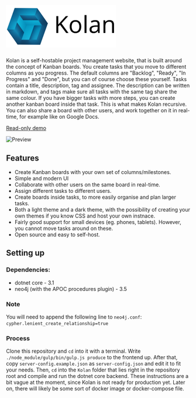 # <img src="/Kolan/wwwroot/res/logo-text.png" width="300" height="auto">

Kolan is a self-hostable project management website, that is built around the concept of Kanban boards. You create tasks that you move to different columns as you progress. The default columns are "Backlog", "Ready", "In Progress" and "Done", but you can of course choose these yourself. Tasks contain a title, description, tag and assignee. The description can be written in markdown, and tags make sure all tasks with the same tag share the same colour. If you have bigger tasks with more steps, you can create another kanban board inside that task. This is what makes Kolan recursive. You can also share a board with other users, and work together on it in real-time, for example like on Google Docs.  

[Read-only demo](https://kolan.smrk.me/Board/WDRGEzAw4)

![Preview](https://i.imgur.com/fGNKBaE.png)

## Features
* Create Kanban boards with your own set of columns/milestones.
* Simple and modern UI
* Collaborate with other users on the same board in real-time.
* Assign different tasks to different users.
* Create boards inside tasks, to more easily organise and plan larger tasks.
* Both a light theme and a dark theme, with the possibility of creating your own themes if you know CSS and host your own instnace.
* Fairly good support for small devices (eg. phones, tablets). However, you cannot move tasks around on these.
* Open source and easy to self-host.

## Setting up
### Dependencies:
* dotnet core - 3.1
* neo4j (with the APOC procedures plugin) - 3.5

### Note
You will need to append the following line to `neo4j.conf`: `cypher.lenient_create_relationship=true`

### Process
Clone this repository and `cd` into it with a terminal. Write `./node_module/gulp/bin/gulp.js produce` to the frontend up. After that, copy `server-config.example.json` as `server-config.json` and edit it to fit your needs. Then, `cd` into the `Kolan` folder that lies right in the repository root and compile and run the dotnet core backend. These instructions are a bit vague at the moment, since Kolan is not ready for production yet. Later on, there will likely be some sort of docker image or docker-compose file.
